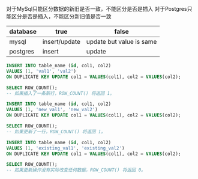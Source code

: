 
对于MySql只能区分数据的新旧是否一致，不能区分是否是插入
对于Postgres只能区分是否是插入，不能区分新旧值是否一致


| database | true          | false                    |
|----------|---------------|--------------------------|
| mysql    | insert/update | update but value is same |
| postgres | insert        | update                   |


```sql
INSERT INTO table_name (id, col1, col2)
VALUES (1, 'val1', 'val2')
ON DUPLICATE KEY UPDATE col1 = VALUES(col1), col2 = VALUES(col2);

SELECT ROW_COUNT();
-- 如果插入了一条新行，ROW_COUNT() 将返回 1。
```

```sql
INSERT INTO table_name (id, col1, col2)
VALUES (1, 'new_val1', 'new_val2')
ON DUPLICATE KEY UPDATE col1 = VALUES(col1), col2 = VALUES(col2);

SELECT ROW_COUNT();
-- 如果更新了一行，ROW_COUNT() 将返回 1。
```

```sql
INSERT INTO table_name (id, col1, col2)
VALUES (1, 'existing_val1', 'existing_val2')
ON DUPLICATE KEY UPDATE col1 = VALUES(col1), col2 = VALUES(col2);

SELECT ROW_COUNT();
-- 如果更新操作没有实际改变任何数据，ROW_COUNT() 将返回 0。
```
